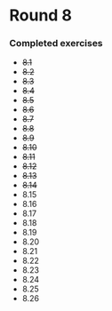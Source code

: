 # Round 8

### Completed exercises


* ~~8.1~~
* ~~8.2~~
* ~~8.3~~
* ~~8.4~~
* ~~8.5~~
* ~~8.6~~
* ~~8.7~~
* ~~8.8~~
* ~~8.9~~
* ~~8.10~~
* ~~8.11~~
* ~~8.12~~
* ~~8.13~~
* ~~8.14~~
* 8.15
* 8.16
* 8.17
* 8.18
* 8.19
* 8.20
* 8.21
* 8.22
* 8.23
* 8.24
* 8.25
* 8.26
